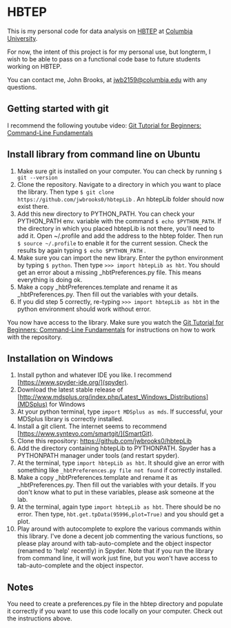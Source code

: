 # HBTEP

This is my personal code for data analysis on [HBTEP](http://sites.apam.columbia.edu/HBT-EP/) at [Columbia University](http://www.columbia.edu/).  

For now, the intent of this project is for my personal use, but longterm, I wish to be able to pass on a functional code base to future students working on HBTEP. 

You can contact me, John Brooks, at <jwb2159@columbia.edu> with any questions.  

## Getting started with git

I recommend the following youtube video:
[Git Tutorial for Beginners: Command-Line Fundamentals](https://www.youtube.com/watch?v=HVsySz-h9r4)

## Install library from command line on Ubuntu

1. Make sure git is installed on your computer.  You can check by running `$ git --version`
2. Clone the repository.  Navigate to a directory in which you want to place the library.  Then type `$ git clone https://github.com/jwbrooks0/hbtepLib`  . An hbtepLib folder should now exist there.
3. Add this new directory to PYTHON_PATH.  You can check your PYTHON_PATH env. variable with the command `$ echo $PYTHON_PATH`.  If the directory in which you placed hbtepLib is not there, you'll need to add it.  Open ~/.profile and add the address to the hbtep folder.  Then run `$ source ~/.profile` to enable it for the current session.  Check the results by again typing `$ echo $PYTHON_PATH` .
4. Make sure you can import the new library.  Enter the python environment by typing `$ python`.  Then type `>>> import hbtepLib as hbt`.  You should get an error about a missing _hbtPreferences.py file.  This means everything is doing ok.
5. Make a copy _hbtPreferences.template and rename it as _hbtPreferences.py.  Then fill out the variables with your details.  
6. If you did step 5 correctly, re-typing `>>> import hbtepLib as hbt` in the python environment should work without error.   

You now have access to the library.  Make sure you watch the [Git Tutorial for Beginners: Command-Line Fundamentals](https://www.youtube.com/watch?v=HVsySz-h9r4) for instructions on how to work with the repository.  

## Installation on Windows

1.  Install python and whatever IDE you like.  I recommend [https://www.spyder-ide.org/](spyder).
2.  Download the latest stable release of [http://www.mdsplus.org/index.php/Latest_Windows_Distributions](MDSplus) for Windows
3.  At your python terminal, type `import MDSplus as mds`.  If successful, your MDSplus library is correctly installed.  
4.  Install a git client.  The internet seems to recommend [https://www.syntevo.com/smartgit/](SmartGit). 
5.  Clone this repository: https://github.com/jwbrooks0/hbtepLib
6.  Add the directory containing hbtepLib to PYTHONPATH.  Spyder has a PYTHONPATH manager under tools (and restart spyder).  
7.  At the terminal, type `import hbtepLib as hbt`.  It should give an error with something like `_hbtPreferences.py file not found` if correctly installed.  
8.  Make a copy _hbtPreferences.template and rename it as _hbtPreferences.py.  Then fill out the variables with your details.  If you don't know what to put in these variables, please ask someone at the lab.  
9.  At the terminal, again type  `import hbtepLib as hbt`.  There should be no error.  Then type, `hbt.get.tpData(95996,plot=True)` and you should get a plot.
10.  Play around with autocomplete to explore the various commands within this library.  I've done a decent job commenting the various functions, so please play around with tab-auto-complete and the object inspector (renamed to 'help' recently) in Spyder.  Note that if you run the library from command line, it will work just fine, but you won't have access to tab-auto-complete and the object inspector.

## Notes

You need to create a preferences.py file in the hbtep directory and populate it correctly if you want to use this code locally on your computer.  Check out the instructions above.  

